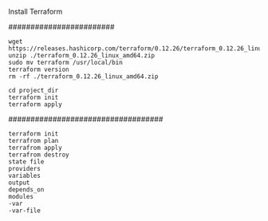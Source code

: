 

Install Terraform

########################

```
wget https://releases.hashicorp.com/terraform/0.12.26/terraform_0.12.26_linux_amd64.zip
unzip ./terraform_0.12.26_linux_amd64.zip
sudo mv terraform /usr/local/bin
terraform version
rm -rf ./terraform_0.12.26_linux_amd64.zip
```

```
cd project_dir
terraform init
terraform apply
```

###################################

```
terraform init
terrafrom plan
terrafrom apply
terrafrom destroy
state file
providers
variables
output
depends_on
modules
-var
-var-file
```
